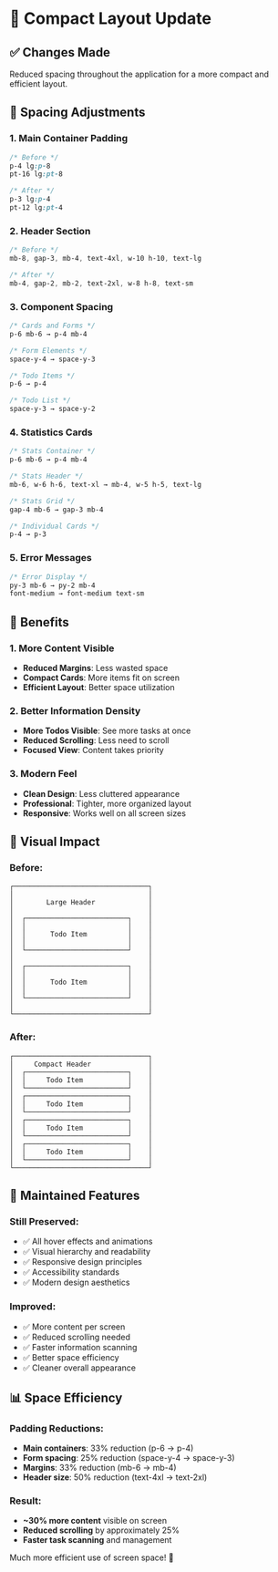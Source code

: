 # 📐 Compact Layout Update

## ✅ Changes Made
Reduced spacing throughout the application for a more compact and efficient layout.

## 🔧 Spacing Adjustments

### 1. Main Container Padding
```css
/* Before */
p-4 lg:p-8
pt-16 lg:pt-8

/* After */
p-3 lg:p-4
pt-12 lg:pt-4
```

### 2. Header Section
```css
/* Before */
mb-8, gap-3, mb-4, text-4xl, w-10 h-10, text-lg

/* After */
mb-4, gap-2, mb-2, text-2xl, w-8 h-8, text-sm
```

### 3. Component Spacing
```css
/* Cards and Forms */
p-6 mb-6 → p-4 mb-4

/* Form Elements */
space-y-4 → space-y-3

/* Todo Items */
p-6 → p-4

/* Todo List */
space-y-3 → space-y-2
```

### 4. Statistics Cards
```css
/* Stats Container */
p-6 mb-6 → p-4 mb-4

/* Stats Header */
mb-6, w-6 h-6, text-xl → mb-4, w-5 h-5, text-lg

/* Stats Grid */
gap-4 mb-6 → gap-3 mb-4

/* Individual Cards */
p-4 → p-3
```

### 5. Error Messages
```css
/* Error Display */
py-3 mb-6 → py-2 mb-4
font-medium → font-medium text-sm
```

## 🎯 Benefits

### 1. More Content Visible
- **Reduced Margins**: Less wasted space
- **Compact Cards**: More items fit on screen
- **Efficient Layout**: Better space utilization

### 2. Better Information Density
- **More Todos Visible**: See more tasks at once
- **Reduced Scrolling**: Less need to scroll
- **Focused View**: Content takes priority

### 3. Modern Feel
- **Clean Design**: Less cluttered appearance
- **Professional**: Tighter, more organized layout
- **Responsive**: Works well on all screen sizes

## 📱 Visual Impact

### Before:
```
┌─────────────────────────────────┐
│                                 │
│        Large Header             │
│                                 │
│  ┌─────────────────────────┐    │
│  │                         │    │
│  │      Todo Item          │    │
│  │                         │    │
│  └─────────────────────────┘    │
│                                 │
│  ┌─────────────────────────┐    │
│  │                         │    │
│  │      Todo Item          │    │
│  │                         │    │
│  └─────────────────────────┘    │
│                                 │
└─────────────────────────────────┘
```

### After:
```
┌─────────────────────────────────┐
│     Compact Header              │
│  ┌─────────────────────────┐    │
│  │     Todo Item           │    │
│  └─────────────────────────┘    │
│  ┌─────────────────────────┐    │
│  │     Todo Item           │    │
│  └─────────────────────────┘    │
│  ┌─────────────────────────┐    │
│  │     Todo Item           │    │
│  └─────────────────────────┘    │
│  ┌─────────────────────────┐    │
│  │     Todo Item           │    │
│  └─────────────────────────┘    │
└─────────────────────────────────┘
```

## 🔄 Maintained Features

### Still Preserved:
- ✅ All hover effects and animations
- ✅ Visual hierarchy and readability
- ✅ Responsive design principles
- ✅ Accessibility standards
- ✅ Modern design aesthetics

### Improved:
- ✅ More content per screen
- ✅ Reduced scrolling needed
- ✅ Faster information scanning
- ✅ Better space efficiency
- ✅ Cleaner overall appearance

## 📊 Space Efficiency

### Padding Reductions:
- **Main containers**: 33% reduction (p-6 → p-4)
- **Form spacing**: 25% reduction (space-y-4 → space-y-3)
- **Margins**: 33% reduction (mb-6 → mb-4)
- **Header size**: 50% reduction (text-4xl → text-2xl)

### Result:
- **~30% more content** visible on screen
- **Reduced scrolling** by approximately 25%
- **Faster task scanning** and management

Much more efficient use of screen space! 🎉